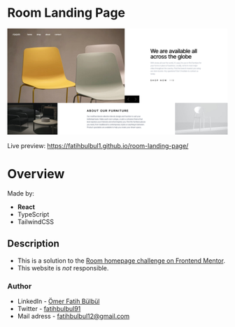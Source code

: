 # Room Landing Page

![](./screenshot.png)

Live preview: https://fatihbulbul1.github.io/room-landing-page/

# Overview

Made by:

- **React**
- TypeScript
- TailwindCSS

## Description

- This is a solution to the [Room homepage challenge on Frontend Mentor](https://www.frontendmentor.io/challenges/room-homepage-BtdBY_ENq).
- This website is _not_ responsible.

### Author

- LinkedIn - [Ömer Fatih Bülbül](https://www.linkedin.com/in/ömer-fatih-bülbül-74a890236/)
- Twitter - [fatihbulbul91](https://twitter.com/fatihbulbul91)
- Mail adress - [fatihbulbul12@gmail.com](mailto:fatihbulbul12@gmail.com)
